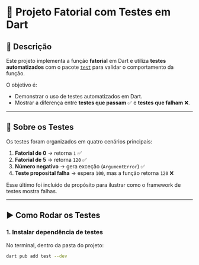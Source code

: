 # 📘 Projeto Fatorial com Testes em Dart

## 📌 Descrição
Este projeto implementa a função **fatorial** em Dart e utiliza **testes automatizados** com o pacote [`test`](https://pub.dev/packages/test) para validar o comportamento da função.  

O objetivo é:
- Demonstrar o uso de testes automatizados em Dart.
- Mostrar a diferença entre **testes que passam** ✅ e **testes que falham** ❌.

---

## 🧪 Sobre os Testes
Os testes foram organizados em quatro cenários principais:

1. **Fatorial de 0** → retorna `1` ✅  
2. **Fatorial de 5** → retorna `120` ✅  
3. **Número negativo** → gera exceção (`ArgumentError`) ✅  
4. **Teste proposital falha** → espera `100`, mas a função retorna `120` ❌  

Esse último foi incluído de propósito para ilustrar como o framework de testes mostra falhas.

---

## ▶️ Como Rodar os Testes

### 1. Instalar dependência de testes
No terminal, dentro da pasta do projeto:
```bash
dart pub add test --dev
